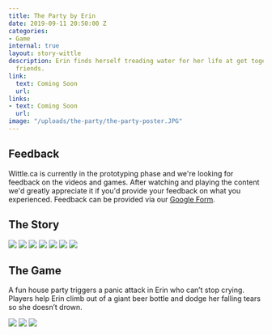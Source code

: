```yaml
---
title: The Party by Erin
date: 2019-09-11 20:50:00 Z
categories:
- Game
internal: true
layout: story-wittle
description: Erin finds herself treading water for her life at get together of close
  friends.
link:
  text: Coming Soon
  url: 
links:
- text: Coming Soon
  url: 
image: "/uploads/the-party/the-party-poster.JPG"
---
```


## Feedback
Wittle.ca is currently in the prototyping phase and we're looking for feedback on the videos and games. After watching and playing the content we'd greatly appreciate it if you'd provide your feedback on what you experienced. Feedback can be provided via our [Google Form](https://forms.gle/GrhbAUCedm2HG7xJ9).

## The Story
<img src="{{site.baseurl}}/uploads/the-party/the-party-story-02-800x800.jpg">
<img src="{{site.baseurl}}/uploads/the-party/the-party-story-04-800x800.jpg">
<img src="{{site.baseurl}}/uploads/the-party/the-party-story-05-800x800.jpg">
<img src="{{site.baseurl}}/uploads/the-party/the-party-story-06-800x800.jpg">
<img src="{{site.baseurl}}/uploads/the-party/the-party-story-07-800x800.jpg">
<img src="{{site.baseurl}}/uploads/the-party/the-party-story-08-800x800.jpg">
<img src="{{site.baseurl}}/uploads/the-party/the-party-story-01-800x800.jpg">



## The Game
A fun house party triggers a panic attack in Erin who can’t stop crying. Players help Erin climb out of a giant beer bottle and dodge her falling tears so she doesn’t drown.

<img src="{{site.baseurl}}/uploads/the-party/the-party-game-800x800.jpg">
<img src="{{site.baseurl}}/uploads/the-party/the-party-story-03-800x800.jpg">

<img src="{{site.baseurl}}/uploads/the-party/the-party-800x800.jpg">